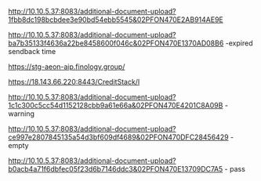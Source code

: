 http://10.10.5.37:8083/additional-document-upload?1fbb8dc198bcbdee3e90bd54ebb5545&02PFON470E2AB914AE9E

http://10.10.5.37:8083/additional-document-upload?ba7b35133f4636a22be8458600f046c&02PFON470E1370AD08B6 -expired sendback time

https://stg-aeon-aip.finology.group/

https://18.143.66.220:8443/CreditStack/l

http://10.10.5.37:8083/additional-document-upload?1c1c300c5cc54d1152128cbb9a61e66a&02PFON470E4201C8A09B - warning

http://10.10.5.37:8083/additional-document-upload?ce997e2807845135a54d3bf609df4689&02PFON470DFC28456429 - empty

http://10.10.5.37:8083/additional-document-upload?b0acb4a71f6dbfec05f23d6b7146ddc3&02PFON470E13709DC7A5 - pass



